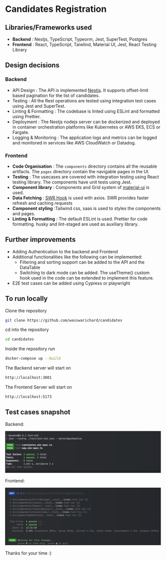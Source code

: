 # Candidates Registration

## Libraries/Frameworks used

- **Backend** : Nestjs, TypeScript, Typeorm, Jest, SuperTest, Postgres
- **Frontend** : React, TypeScript, Taiwlind, Material UI, Jest, React Testing Library

## Design decisions

### Backend
- API Design : The API is implemented [Nestjs](https://nestjs.com/). It supports offset-limit based pagination for the list of candidates.
- Testing : All the Rest operations are tested using integration test cases using Jest and SuperTest.
- Linting & Formatting : The codebase is linted using ESLint and formatted using Prettier.
- Deployment : The Nestjs nodejs server can be dockerized and deployed in container orchestration platforms like Kubernetes or AWS EKS, ECS or Fargate.
- Logging & Monitoring : The application logs and metrics can be logged and monitored in services like AWS CloudWatch or Datadog.

### Frontend
-  **Code Organisation** : The `components` directory contains all the reusable artifacts. The `pages` directory contain the navigable pages in the UI.
-  **Testing** : The usecases are covered with integration testing using React testing library. The components have unit tests using Jest.
-  **Component library** : Components and Grid system of [material-ui](https://material-ui.com/) is used.
-  **Data Fetching** : [SWR Hook](https://swr.vercel.app/) is used with axios. SWR provides faster refresh and caching requests
-  **Component styling** :Tailwind css, saas is used to styles the components and pages.
-  **Linting & Formatting** : The default ESLint is used. Prettier for code formatting. husky and lint-staged are used as auxiliary library.

## Further improvements
- Adding Authentication to the backend and Frontend
- Additional functionalities like the following can be implemented:
    - Filtering and sorting support can be added to the API and the DataTable
    - Switching to dark mode can be added. The useTheme() custom hook used in the code can be extended to implement this feature.
- E2E test cases can be added using Cypress or playwright

## To run locally

Clone the repository 
```bash
git clone https://github.com/wasswarichard/candidates
```
cd into the repository
```bash
cd candidates
```
Inside the repository run
```bash
docker-compose up --build
```

The Backend server will start on 
```bash
http://localhost:3001
```

The Frontend Server will start on
```bash
http://localhost:5173
```

## Test cases snapshot

Backend:

![Snapshot of backend cases](./backend/docs/backend_e2e_test.png)

Frontend:

![Snapshot of backend cases](./frontend/docs/frontend_tests.png)

Thanks for your time :)
